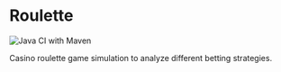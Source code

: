 # Roulette
![Java CI with Maven](https://github.com/Software-Cat/Roulette/workflows/Java%20CI%20with%20Maven/badge.svg)

Casino roulette game simulation to analyze different betting strategies.
